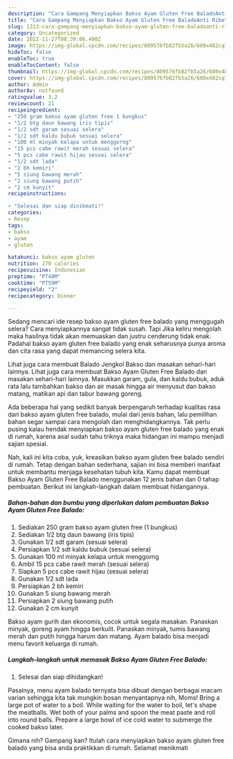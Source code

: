 ```yaml
---
description: "Cara Gampang Menyiapkan Bakso Ayam Gluten Free BaladoAnti Ribet"
title: "Cara Gampang Menyiapkan Bakso Ayam Gluten Free BaladoAnti Ribet"
slug: 1313-cara-gampang-menyiapkan-bakso-ayam-gluten-free-baladoanti-ribet
category: Uncategorized
date: 2022-11-27T08:39:06.490Z
image: https://img-global.cpcdn.com/recipes/809576fb82fb5a26/680x482cq70/bakso-ayam-gluten-free-balado-foto-resep-utama.jpg
hideToc: false
enableToc: true
enableTocContent: false
thumbnail: https://img-global.cpcdn.com/recipes/809576fb82fb5a26/680x482cq70/bakso-ayam-gluten-free-balado-foto-resep-utama.jpg
cover: https://img-global.cpcdn.com/recipes/809576fb82fb5a26/680x482cq70/bakso-ayam-gluten-free-balado-foto-resep-utama.jpg
author: Admin
authorAv: notfound
ratingvalue: 3.2
reviewcount: 21
recipeingredient:
- "250 gram bakso ayam gluten free 1 bungkus"
- "1/2 btg daun bawang iris tipis"
- "1/2 sdt garam sesuai selera"
- "1/2 sdt kaldu bubuk sesuai selera"
- "100 ml minyak kelapa untuk menggorng"
- "15 pcs cabe rawit merah sesuai selera"
- "5 pcs cabe rawit hijau sesuai selera"
- "1/2 sdt lada"
- "2 bh kemiri"
- "5 siung bawang merah"
- "2 siung bawang putih"
- "2 cm kunyit"
recipeinstructions:

- "Selesai dan siap dinikmati!"
categories:
- Resep
tags:
- bakso
- ayam
- gluten

katakunci: bakso ayam gluten 
nutrition: 270 calories
recipecuisine: Indonesian
preptime: "PT40M"
cooktime: "PT59M"
recipeyield: "2"
recipecategory: Dinner

---
```



Sedang mencari ide resep bakso ayam gluten free balado yang menggugah selera? Cara menyiapkannya sangat tidak susah. Tapi Jika keliru mengolah maka hasilnya tidak akan memuaskan dan justru cenderung tidak enak. Padahal bakso ayam gluten free balado yang enak seharusnya punya aroma dan cita rasa yang dapat memancing selera kita.


Lihat juga cara membuat Balado Jengkol Bakso dan masakan sehari-hari lainnya. Lihat juga cara membuat Bakso Ayam Gluten Free Balado dan masakan sehari-hari lainnya. Masukkan garam, gula, dan kaldu bubuk, aduk rata lalu tambahkan bakso dan air masak hingga air menyusut dan bakso matang, matikan api dan tabur bawang goreng.

Ada beberapa hal yang sedikit banyak berpengaruh terhadap kualitas rasa dari bakso ayam gluten free balado, mulai dari jenis bahan, lalu pemilihan bahan segar sampai cara mengolah dan menghidangkannya. Tak perlu pusing kalau hendak menyiapkan bakso ayam gluten free balado yang enak di rumah, karena asal sudah tahu triknya maka hidangan ini mampu menjadi sajian spesial.


Nah, kali ini kita coba, yuk, kreasikan bakso ayam gluten free balado sendiri di rumah. Tetap dengan bahan sederhana, sajian ini bisa memberi manfaat untuk membantu menjaga kesehatan tubuh kita. Kamu dapat membuat Bakso Ayam Gluten Free Balado menggunakan 12 jenis bahan dan 0 tahap pembuatan. Berikut ini langkah-langkah dalam membuat hidangannya.

<!--inarticleads1-->

##### Bahan-bahan dan bumbu yang diperlukan dalam pembuatan Bakso Ayam Gluten Free Balado:

1. Sediakan 250 gram bakso ayam gluten free (1 bungkus)
1. Sediakan 1/2 btg daun bawang (iris tipis)
1. Gunakan 1/2 sdt garam (sesuai selera)
1. Persiapkan 1/2 sdt kaldu bubuk (sesuai selera)
1. Gunakan 100 ml minyak kelapa untuk menggorng
1. Ambil 15 pcs cabe rawit merah (sesuai selera)
1. Siapkan 5 pcs cabe rawit hijau (sesuai selera)
1. Gunakan 1/2 sdt lada
1. Persiapkan 2 bh kemiri
1. Gunakan 5 siung bawang merah
1. Persiapkan 2 siung bawang putih
1. Gunakan 2 cm kunyit


Bakso ayam gurih dan ekonomis, cocok untuk segala masakan. Panaskan minyak, goreng ayam hingga berkulit. Panaskan minyak, tumis bawang merah dan putih hingga harum dan matang. Ayam balado bisa menjadi menu favorit keluarga di rumah. 

<!--inarticleads2-->

##### Langkah-langkah untuk memasak Bakso Ayam Gluten Free Balado:


1. Selesai dan siap dihidangkan!

Pasalnya, menu ayam balado ternyata bisa dibuat dengan berbagai macam varian sehingga kita tak mungkin bosan menyantapnya nih, Moms! Bring a large pot of water to a boil. While waiting for the water to boil, let&#39;s shape the meatballs. Wet both of your palms and spoon the meat paste and roll into round balls. Prepare a large bowl of ice cold water to submerge the cooked bakso later. 

Gimana nih? Gampang kan? Itulah cara menyiapkan bakso ayam gluten free balado yang bisa anda praktikkan di rumah. Selamat menikmati
